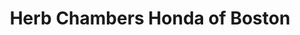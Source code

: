 ---
title: "Herb Chambers Honda of Boston"
url: /dorchester/herb-chambers-honda-of-boston/
shop: car
---